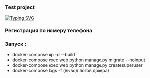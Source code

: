 ### Test project
[![Typing SVG](https://readme-typing-svg.herokuapp.com?color=%2336BCF7&lines=Django+Тестовое+Задание)](https://git.io/typing-svg)

### Регистрация по номеру телефона

### Запуск :

- docker-compose up -d --build
- docker-compose exec web python manage.py migrate --noinput
- docker-compose exec web python manage.py createsuperuser
- docker-compose logs -f        (вывод логов докера)






